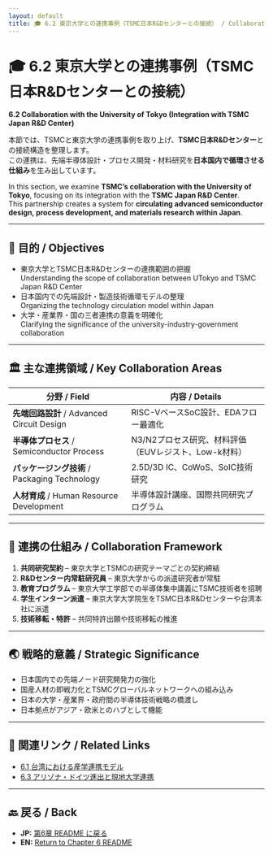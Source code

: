 ```yaml
---
layout: default
title: 🎓 6.2 東京大学との連携事例（TSMC日本R&Dセンターとの接続） / Collaboration with the University of Tokyo
---
```


# 🎓 6.2 東京大学との連携事例（TSMC日本R&Dセンターとの接続）  
**6.2 Collaboration with the University of Tokyo (Integration with TSMC Japan R&D Center)**

本節では、TSMCと東京大学の連携事例を取り上げ、**TSMC日本R&Dセンター**との接続構造を整理します。  
この連携は、先端半導体設計・プロセス開発・材料研究を**日本国内で循環させる仕組み**を生み出しています。

In this section, we examine **TSMC’s collaboration with the University of Tokyo**, focusing on its integration with the **TSMC Japan R&D Center**.  
This partnership creates a system for **circulating advanced semiconductor design, process development, and materials research within Japan**.

---

## 🧭 目的 / Objectives

- 東京大学とTSMC日本R&Dセンターの連携範囲の把握  
  Understanding the scope of collaboration between UTokyo and TSMC Japan R&D Center
- 日本国内での先端設計・製造技術循環モデルの整理  
  Organizing the technology circulation model within Japan
- 大学・産業界・国の三者連携の意義を明確化  
  Clarifying the significance of the university-industry-government collaboration

---

## 🏛 主な連携領域 / Key Collaboration Areas

| 分野 / Field | 内容 / Details |
|--------------|----------------|
| **先端回路設計** / Advanced Circuit Design | RISC-VベースSoC設計、EDAフロー最適化 |
| **半導体プロセス** / Semiconductor Process | N3/N2プロセス研究、材料評価（EUVレジスト、Low-k材料） |
| **パッケージング技術** / Packaging Technology | 2.5D/3D IC、CoWoS、SoIC技術研究 |
| **人材育成** / Human Resource Development | 半導体設計講座、国際共同研究プログラム |

---

## 🔗 連携の仕組み / Collaboration Framework

1. **共同研究契約** – 東京大学とTSMCの研究テーマごとの契約締結  
2. **R&Dセンター内常駐研究員** – 東京大学からの派遣研究者が常駐  
3. **教育プログラム** – 東京大学工学部での半導体集中講義にTSMC技術者を招聘  
4. **学生インターン派遣** – 東京大学大学院生をTSMC日本R&Dセンターや台湾本社に派遣  
5. **技術移転・特許** – 共同特許出願や技術移転の推進

---

## 🌏 戦略的意義 / Strategic Significance

- 日本国内での先端ノード研究開発力の強化  
- 国産人材の即戦力化とTSMCグローバルネットワークへの組み込み  
- 日本の大学・産業界・政府間の半導体技術戦略の橋渡し  
- 日本拠点がアジア・欧米とのハブとして機能

---

## 📎 関連リンク / Related Links

- [6.1 台湾における産学連携モデル](6_1_taiwan_university_collab.md)  
- [6.3 アリゾナ・ドイツ進出と現地大学連携](6_3_overseas_university_collab.md)  

---

## 🔙 戻る / Back
- **JP:** [第6章 README に戻る](README.md)  
- **EN:** [Return to Chapter 6 README](README.md)
